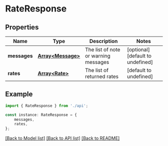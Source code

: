 # RateResponse


## Properties

Name | Type | Description | Notes
------------ | ------------- | ------------- | -------------
**messages** | [**Array&lt;Message&gt;**](Message.md) | The list of note or warning messages | [optional] [default to undefined]
**rates** | [**Array&lt;Rate&gt;**](Rate.md) | The list of returned rates | [default to undefined]

## Example

```typescript
import { RateResponse } from './api';

const instance: RateResponse = {
    messages,
    rates,
};
```

[[Back to Model list]](../README.md#documentation-for-models) [[Back to API list]](../README.md#documentation-for-api-endpoints) [[Back to README]](../README.md)
